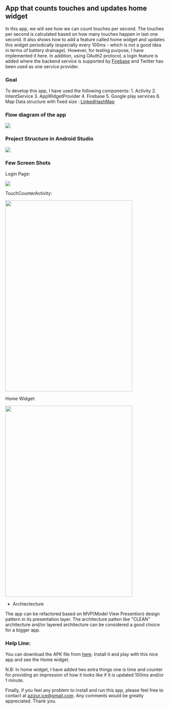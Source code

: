 ## App that counts touches and updates home widget

In this app, we will see how we can count touches per second. The touches per second is calculated based on how many
touches happen in last one second. It also shows how to add a feature called home widget and updates this widget
periodically (especially every 100ms - which is not a good idea in terms of battery drainage). However, for testing
purpose, I have implemented it here. In addition, using OAuth2 protocol, a login feature is added where the backend service is supported by
[Firebase](https://www.firebase.com/) and Twitter has been used as one service provider.



### Goal
To develop this app, I have used the following components:
    1. Activity
    2. IntentService
    3. AppWidgetProvider
    4. Firebase
    5. Google play services
    6. Map Data structure with fixed size : [LinkedHashMap](https://docs.oracle.com/javase/7/docs/api/java/util/LinkedHashMap.html)


### Flow diagram of the app

<img src="https://github.com/azizurice/TouchCounter/blob/master/docs/SchematicDiagram.png" />

### Project Structure in Android Studio

<img src="https://github.com/azizurice/TouchCounter/blob/master/docs/ProjectStructure.png" />


### Few Screen Shots
Login Page:


<img src="https://github.com/azizurice/TouchCounter/blob/master/docs/LoginPage.png" />

TouchCounterActivity:


<img src="https://github.com/azizurice/TouchCounter/blob/master/docs/MainActivity.png" width="400px" height="600px" />

Home Widget:


<img src="https://github.com/azizurice/TouchCounter/blob/master/docs/HomeWidget.png" width="400px" height="600px" />




- Archiectecture


The app can be refactored based on MVP(Model View Presention) design pattern in its presentation layer. The architecture patten like "CLEAN" architecture and/or layered
 architecture can be considered a good choice for a bigger app.


### Help Line:

 You can download the APK file from [here](https://drive.google.com/drive/u/0/folders/0B-SrBva2FSA9QVdaWmdHQlUzWWc). Install it and play with
 this nice app and see the Home widget.

 N.B: In home widget, I have added two extra things one is time and counter for providing an impression of how it looks like if it is updated 100ms and/or 1 minute.

 Finally, if you feel any problem to install and run this app,  please feel free to contact at azizur.ice@gmail.com. Any comments would be greatly appreciated. Thank you.


